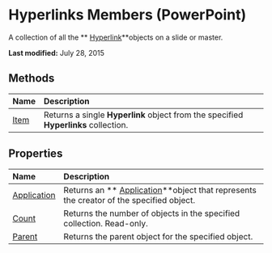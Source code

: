 
# Hyperlinks Members (PowerPoint)
A collection of all the  ** [Hyperlink](c8d53079-b280-c93c-a3c9-b865d09abe1a.md)**objects on a slide or master.

 **Last modified:** July 28, 2015


## Methods



|**Name**|**Description**|
|:-----|:-----|
| [Item](91d4067d-7d10-699b-d6ff-fb19b1008b2b.md)|Returns a single  **Hyperlink** object from the specified **Hyperlinks** collection.|

## Properties



|**Name**|**Description**|
|:-----|:-----|
| [Application](1456e6e9-5c86-2bec-907c-fdb5fd3a1496.md)|Returns an  ** [Application](978c2b99-4271-b953-4283-73b5f3d96f41.md)**object that represents the creator of the specified object.|
| [Count](c16de153-87c8-2be0-7953-1838f57b5155.md)|Returns the number of objects in the specified collection. Read-only.|
| [Parent](ac7d6adf-288a-3459-a259-0dec4cbcf56b.md)|Returns the parent object for the specified object.|
